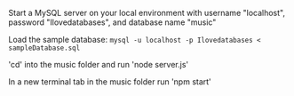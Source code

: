 
Start a MySQL server on your local environment with username "localhost", password "Ilovedatabases", and database name "music"

Load the sample database: `mysql -u localhost -p Ilovedatabases < sampleDatabase.sql`

'cd' into the music folder and run 'node server.js'

In a new terminal tab in the music folder run 'npm start'

